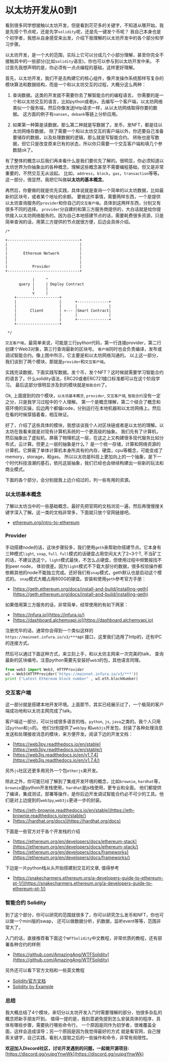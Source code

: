 # 以太坊开发从0到1


看到很多同学想接触以太坊开发，但是看到茫茫多的关键字，不知道从哪开始，我是先搭个节点呢，还是先学`solidity`呢，还是先一键发个币呢？ 我自己本身也是个初学者，我想从自身感受来出发，介绍下我理解的以太坊开发中的各个部分和学习步骤。

以太坊开发，是一个大的范围，实际上它可以分成几个小部分理解，甚至你完全不接触其中的一些部分(比如`solidity`语言)，你也可以参与到以太坊开发中来。
不过首先我想声明的是，你必须有一点点编程的基础，这样更好理解。

首先，以太坊开发，我们不是去构建它的核心组件，像开发操作系统那样写复杂的模块算法和数据结构，而是一个和以太坊交互的过程，大概分这么两种：

1. 查询数据。这类的开发就不需要你去了解智能合约的编程语言。
你需要的是一个和以太坊交互的语言，比如python或者js，去编写一个客户端，以太坊网络类似一个服务端，然后你像发送http请求一样，从以太坊网络取得你要的数据。
这方面的例子有`nansen`，`debank`等链上分析应用。

2. 如果第一种算是读数据，那么第二种就是写数据了。发币，发NFT，都是往以太坊网络存数据，
除了需要一个和以太坊交互的客户端以外，你还要自己准备要储存的数据，以及处理数据的逻辑，那么就是写智能合约。
转账也是写数据，但它只是改变原来已有的状态，所以你只需要一个交互客户端和填几个参数就ok了。

有了整体的概念以后我们再来看什么是我们要优先了解的。很明显，你必须知道以太坊世界为你抽象出的各种概念，理解这些概念甚至不需要编程基础，但又是非常重要的，不然交互无从谈起。
比如，`address`，`block`，`gas`，`transaction`等等。这一部分，很显然，我把它叫做**以太坊的基本概念**。

再然后，你要做的就是优先实践，具体说就是查询一个简单的以太坊数据，比如最新的区块号，或者某个地址的余额。
要做这件事情，需要两样东西，一个是提供以太坊查询服务的`provider`和你自己的`交互客户端`。具体到这两样东西，分别又有很多不同的选择。
`provider`分自建的和第三方服务商提供的，大白话就是给你提供接入以太坊网络服务的。因为自己本地搭建节点的话，需要耗费很多资源，只是简单查询的话，用第三方提供的节点就很方便，后边会具体介绍。

```
/*

+--------------------------------+
|                                |
|                                |
|       Ethereum Network         |
|                                |
|                                |
|           Provider             |
+--------------------------------+

            |     ^
      query |     | Deploy Contract
            |     |
            v     |
    +-------------------+
    |                   |      +--------------+
    |                   |      |              |
    |      Client       | <--- |Smart Contract|
    |                   |      |              |
    |                   |      +--------------+
    +-------------------+
    
 */
```


`交互客户端`，最简单来说，可能是三行python代码，第一行连接provider，第二行创建个Web3对象，第三行查询最新的区块号。
`客户端`同时也会负责编译，发布或调试智能合约。像上图中所示，它主要是和以太坊网络沟通的。
以上这一部分，我们谈到了两个模块，那就是`provider`和`交互客户端`。

实践完读数据，下面实践写数据。发个币，发个NFT？这时候就需要学习智能合约的语言了。什么solidity语法，ERC20或者ERC721接口标准都可以在这个阶段学习。
最后这部分很明显涉及到的模块就是`智能合约`了。

Ok, 上面提到的四个模块，`以太坊基本概念`, `provider`, `交互客户端`, `智能合约`没有一定之分，只是我学习过程中的个人理解。 第一个是概念理解，第二个结合了概念和搭环境的实操，后边两个都偏code，分别运行在本地机器和以太坊网络上。然后在看的时候穿插着看，相互映证。

好了，介绍了这些具体的模块，我想谈谈我个人对区块链或者是以太坊的理解。以太坊在我看来就是对现有计算机系统的一个更高级的抽象。
我们先有了计算机，然后抽象出了虚拟机，屏蔽了物理机这一层，在这之上又构建很多现代服务比如分布式，云计算。但更上一层的抽象是什么？
是一个统一存储，计算和网络资源的计算机，它屏蔽了单体计算机本身所具有的内存，硬盘，cpu等概念，可能变成了memory，storage，和gas。
所以以太坊是科技上更加向上的一个抽象，是下一个时代科技浪潮的基石，依托这层抽象，我们已经也会继续构建出一些新的玩法和商业模式。

下面的各个部分，会分别就我上边介绍过的，列一些有用的资源。

### 以太坊基本概念

了解以太坊当中的一些基础概念，最好先把官网的文档浏览一遍，然后再慢慢搜关键字深入了解。这一类的文档非常多，下面就只放个官网链接吧。

* [ethereum.org/intro-to-ethereum](https://ethereum.org/en/developers/docs/intro-to-ethereum/)

### Provider

手动搭建node的话，这块步骤较多，我们使用`geth`来帮助你搭建节点。它本身有三种模式`light`, `snap`, `full`.
`full`模式的话硬盘占用空间太大了2~3个T, 不当矿工的话，不建议选这个。`light`模式最快，不怎么占硬盘，但使用过程中频繁报找不到peer node，
体验很差。因为`light`模式不下载大部分的数据，很多校验操作都依赖其他的node不能独立完成。还好我们有`snap`模式，geth默认也是启动这个模式的。
`snap`模式大概占用800G的硬盘。安装和使用`geth`参考官方手册：

* [https://geth.ethereum.org/docs/install-and-build/installing-geth](https://geth.ethereum.org/docs/install-and-build/installing-geth)

如果借用第三方服务的话，非常简单，经常使用的有如下两家：

* [https://infura.io](https://infura.io/)
* [https://dashboard.alchemyapi.io](https://dashboard.alchemyapi.io)

注册完毕的话，通常你会得到一个类似这样的`https://mainnet.infura.io/v3/***`api 接口，这里我们选用了http的，还有IPC的连接方式。

然后可以通过下面这种方式，来立刻上手，和以太坊主网来一次完美的talk， 查询最新的区块编号。注意python需要先安装好`web3`的包，其他语言同理。
```python
from web3 import Web3, HTTPProvider
w3 = Web3(HTTPProvider('https://mainnet.infura.io/v3/***'))
print ("Latest Ethereum block number" , w3.eth.blockNumber)
```

### 交互客户端

这一部分就是搭建本地开发环境。上面那节，其实已经展示过了，一个极简的客户端成功地和以太坊主网完成了talk。

客户端这一部分，可以分成很多语言的栈，`python`, `js`, `java`之类的。我个人只用过`python`和`js`的。
他们分别提供了`web3py` 和`web3js`开发包，封装了各种处理消息发送和处理接收消息的模块，来方便开发。阅读下边的开发文档：

* [https://web3py.readthedocs.io/en/stable](https://web3py.readthedocs.io/en/stable/)
* [https://web3js.readthedocs.io/en/v1.7.4](https://web3js.readthedocs.io/en/v1.7.4/)

另外`js`社区还更多用另外一个包`etherjs`来开发。

除此之外，你可能已经了解到了集成开发环境的概念，比如`brownie`, `hardhat`等，`brownie`是python开发栈使用，`hardhat`是js栈使用，更专业和全面。
他们都提供了编译，集成测试，部署等操作，是你后边开发调试智能合约必不可少的工具。他们是对上边提到的`web3py`,`web3js`更进一步的封装。

* [https://eth-brownie.readthedocs.io/en/stable](https://eth-brownie.readthedocs.io/en/stable/)
* [https://hardhat.org/docs](https://hardhat.org/docs)

下面是一些官方对于各个开发栈的介绍

* [https://ethereum.org/en/developers/docs/ethereum-stack](https://ethereum.org/en/developers/docs/ethereum-stack/)
* [https://ethereum.org/en/developers/docs/frameworks](https://ethereum.org/en/developers/docs/frameworks/)

下边是一片python栈从头开始搭建到交互的文章, 值得参考

* [https://snakecharmers.ethereum.org/a-developers-guide-to-ethereum-pt-1/](https://snakecharmers.ethereum.org/a-developers-guide-to-ethereum-pt-1/)

### 智能合约 Solidity

到了这个部分，你可以研究的范围就很多了，你可以研究怎么发币和NFT，你也可以做一个mini版的swap，
还可以做数据分析，扒数据，监听event等等，范围非常大了。

入门的话，直接推荐看下面这个`WFTSolidity`中文教程，非常优质的教程，还有部署各种合约的样例

* [https://github.com/AmazingAng/WTFSolidity](https://github.com/AmazingAng/WTFSolidity)

另外还可以看下官方文档和一些英文教程

* [Solidity官方文档](https://docs.soliditylang.org/en/latest/)
* [Solidity by Example](https://solidity-by-example.org/app/erc20/)


### 总结

我大概总结了4个模块，来切分以太坊开发入门时需要理解的部分，怕很多杂乱的概念把新手朋友吓到。
值得一提的是，我刻意避免提到怎么安装具体的程序，具体有哪些步骤，需要执行哪些命令行。
一个原因是同作为初学者，很难覆盖全面，这样会造成误导；另一个原因是因为我觉得最好的方式
就是看官网，自己搜索关键字，自己实践，看别人提取之后的一些操作和命令，非常有局限性。


**欢迎加入Discord社区，讨论开发遇到的问题，一起做开源项目:** [https://discord.gg/vujpgYnwWk](https://discord.gg/vujpgYnwWk)